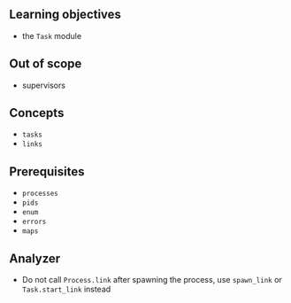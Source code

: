 ## Learning objectives

- the `Task` module

## Out of scope

- supervisors

## Concepts

- `tasks`
- `links`

## Prerequisites

- `processes`
- `pids`
- `enum`
- `errors`
- `maps`

## Analyzer

- Do not call `Process.link` after spawning the process, use `spawn_link` or `Task.start_link` instead
